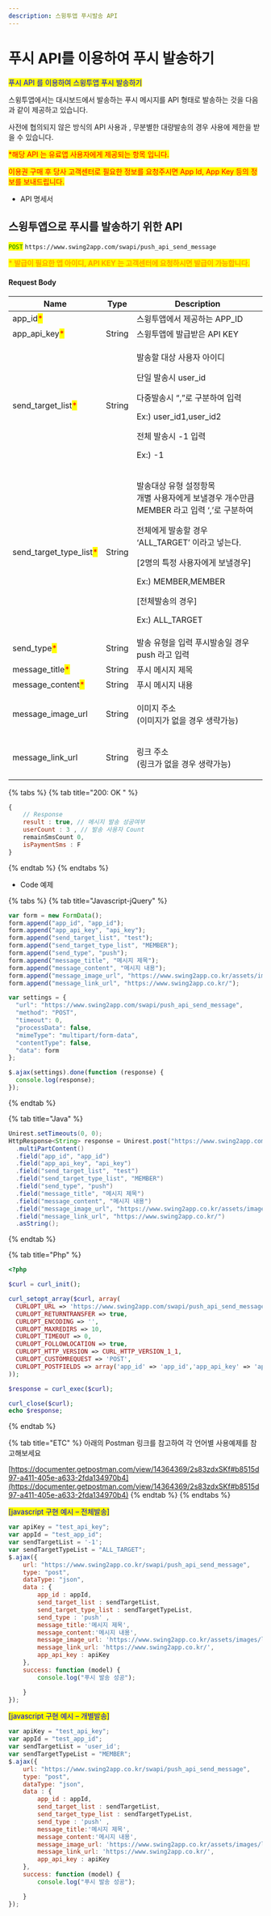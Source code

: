 ```yaml
---
description: 스윙투앱 푸시발송 API
---
```


# 푸시 API를 이용하여 푸시 발송하기

<mark style="color:blue;">푸시 API 를 이용하여 스윙투앱 푸시 발송하기</mark>

스윙투앱에서는 대시보드에서 발송하는 푸시 메시지를  API 형태로 발송하는 것을 다음과 같이 제공하고 있습니다.

사전에 협의되지 않은 방식의 API 사용과 , 무분별한 대량발송의 경우 사용에 제한을 받을 수 있습니다.

<mark style="color:red;">\*해당 API 는 유료앱 사용자에게 제공되는 항목 입니다.</mark>&#x20;

<mark style="color:red;">이용권 구매 후 당사 고객센터로 필요한 정보를 요청주시면 App Id, App Key 등의 정보를 보내드립니다.</mark>&#x20;



* API 명세서

## 스윙투앱으로 푸시를 발송하기 위한 API

<mark style="color:green;">`POST`</mark> `https://www.swing2app.com/swapi/push_api_send_message`

<mark style="color:orange;">**\* 발급이 필요한 앱 아이디, API KEY 는 고객센터에 요청하시면 발급이 가능합니다.**</mark>







#### Request Body

| Name                                                       | Type   | Description                                                                                                                                                                                            |
| ---------------------------------------------------------- | ------ | ------------------------------------------------------------------------------------------------------------------------------------------------------------------------------------------------------ |
| app\_id<mark style="color:red;">\*</mark>                  |        | 스윙투앱에서 제공하는 APP\_ID                                                                                                                                                                                    |
| app\_api\_key<mark style="color:red;">\*</mark>            | String | 스윙투앱에 발급받은 API KEY                                                                                                                                                                                     |
| send\_target\_list<mark style="color:red;">\*</mark>       | String | <p>발송할 대상 사용자 아이디</p><p>단일 발송시 user_id</p><p>다중발송시 “,”로 구분하여 입력</p><p>Ex:)  user_id1,user_id2</p><p>전체 발송시 -1 입력</p><p>Ex:) -1</p>                                                                     |
| send\_target\_type\_list<mark style="color:red;">\*</mark> | String | <p>발송대상 유형 설정항목<br>개별 사용자에게 보낼경우 개수만큼 MEMBER 라고 입력 ‘,’로 구분하여</p><p>전체에게 발송할 경우 ‘ALL_TARGET’ 이라고 넣는다.<br></p><p>[2명의 특정 사용자에게 보낼경우]</p><p>Ex:) MEMBER,MEMBER</p><p>[전체발송의 경우]</p><p>Ex:) ALL_TARGET</p> |
| send\_type<mark style="color:red;">\*</mark>               | String | 발송 유형을 입력 푸시발송일 경우 push 라고 입력                                                                                                                                                                          |
| message\_title<mark style="color:red;">\*</mark>           | String | 푸시 메시지 제목                                                                                                                                                                                              |
| message\_content<mark style="color:red;">\*</mark>         | String | 푸시 메시지 내용                                                                                                                                                                                              |
| message\_image\_url                                        | String | <p>이미지 주소<br>(이미지가 없을 경우 생략가능)</p>                                                                                                                                                                     |
| message\_link\_url                                         | String | <p>링크 주소<br>(링크가 없을 경우 생략가능)</p>                                                                                                                                                                       |

{% tabs %}
{% tab title="200: OK " %}
```javascript
{
    // Response
    result : true, // 메시지 발송 성공여부
    userCount : 3 , // 발송 사용자 Count
    remainSmsCount 0, 
    isPaymentSms : F
}
```
{% endtab %}
{% endtabs %}

* Code 예제

{% tabs %}
{% tab title="Javascript-jQuery" %}
```javascript
var form = new FormData();
form.append("app_id", "app_id");
form.append("app_api_key", "api_key");
form.append("send_target_list", "test");
form.append("send_target_type_list", "MEMBER");
form.append("send_type", "push");
form.append("message_title", "메시지 제목");
form.append("message_content", "메시지 내용");
form.append("message_image_url", "https://www.swing2app.co.kr/assets/images/logo.png");
form.append("message_link_url", "https://www.swing2app.co.kr/");

var settings = {
  "url": "https://www.swing2app.com/swapi/push_api_send_message",
  "method": "POST",
  "timeout": 0,
  "processData": false,
  "mimeType": "multipart/form-data",
  "contentType": false,
  "data": form
};

$.ajax(settings).done(function (response) {
  console.log(response);
});
```
{% endtab %}

{% tab title="Java" %}
```java
Unirest.setTimeouts(0, 0);
HttpResponse<String> response = Unirest.post("https://www.swing2app.com/swapi/push_api_send_message")
  .multiPartContent()
  .field("app_id", "app_id")
  .field("app_api_key", "api_key")
  .field("send_target_list", "test")
  .field("send_target_type_list", "MEMBER")
  .field("send_type", "push")
  .field("message_title", "메시지 제목")
  .field("message_content", "메시지 내용")
  .field("message_image_url", "https://www.swing2app.co.kr/assets/images/logo.png")
  .field("message_link_url", "https://www.swing2app.co.kr/")
  .asString();

```
{% endtab %}

{% tab title="Php" %}
```php
<?php

$curl = curl_init();

curl_setopt_array($curl, array(
  CURLOPT_URL => 'https://www.swing2app.com/swapi/push_api_send_message',
  CURLOPT_RETURNTRANSFER => true,
  CURLOPT_ENCODING => '',
  CURLOPT_MAXREDIRS => 10,
  CURLOPT_TIMEOUT => 0,
  CURLOPT_FOLLOWLOCATION => true,
  CURLOPT_HTTP_VERSION => CURL_HTTP_VERSION_1_1,
  CURLOPT_CUSTOMREQUEST => 'POST',
  CURLOPT_POSTFIELDS => array('app_id' => 'app_id','app_api_key' => 'api_key','send_target_list' => 'test','send_target_type_list' => 'MEMBER','send_type' => 'push','message_title' => '메시지 제목','message_content' => '메시지 내용','message_image_url' => 'https://www.swing2app.co.kr/assets/images/logo.png','message_link_url' => 'https://www.swing2app.co.kr/'),
));

$response = curl_exec($curl);

curl_close($curl);
echo $response;

```
{% endtab %}

{% tab title="ETC" %}
아래의 Postman 링크를 참고하여 각 언어별 사용예제를 참고해보세요



[https://documenter.getpostman.com/view/14364369/2s83zdxSKf#b8515d97-a411-405e-a633-2fda134970b4](https://documenter.getpostman.com/view/14364369/2s83zdxSKf#b8515d97-a411-405e-a633-2fda134970b4)
{% endtab %}
{% endtabs %}





<mark style="color:blue;">\[javascript 구현 예시 – 전체발송]</mark>

```javascript
var apiKey = "test_api_key";
var appId = "test_app_id";
var sendTargetList = '-1';
var sendTargetTypeList = "ALL_TARGET";
$.ajax({
    url: "https://www.swing2app.co.kr/swapi/push_api_send_message",
    type: "post",
    dataType: "json",
    data : {
        app_id : appId,
        send_target_list : sendTargetList,
        send_target_type_list : sendTargetTypeList,
        send_type : 'push' ,
        message_title:'메시지 제목',
        message_content:'메시지 내용',
        message_image_url: 'https://www.swing2app.co.kr/assets/images/logo.png',
        message_link_url: 'https://www.swing2app.co.kr/',
        app_api_key : apiKey
    },
    success: function (model) {
        console.log("푸시 발송 성공");

    }
});
```

<mark style="color:blue;">\[javascript 구현 예시 – 개별발송]</mark>

```javascript
var apiKey = "test_api_key";
var appId = "test_app_id";
var sendTargetList = 'user_id';
var sendTargetTypeList = "MEMBER";
$.ajax({
    url: "https://www.swing2app.co.kr/swapi/push_api_send_message",
    type: "post",
    dataType: "json",
    data : {
        app_id : appId,
        send_target_list : sendTargetList,
        send_target_type_list : sendTargetTypeList,
        send_type : 'push' ,
        message_title:'메시지 제목',
        message_content:'메시지 내용',
        message_image_url: 'https://www.swing2app.co.kr/assets/images/logo.png',
        message_link_url: 'https://www.swing2app.co.kr/',
        app_api_key : apiKey
    },
    success: function (model) {
        console.log("푸시 발송 성공");

    }
});
```


